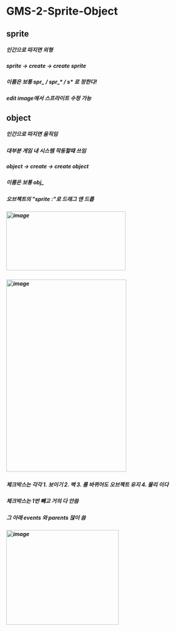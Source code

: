 # GMS-2-Sprite-Object
## sprite
##### 인간으로 따지면 외형
##### sprite -> create -> create sprite
##### 이름은 보통 spr_ / spr_* / s* 로 정한다!
##### edit image에서 스프라이트 수정 가능
##### 
## object
##### 인간으로 따지면 움직임
##### 대부분 게임 내 시스템 작동할때 쓰임
##### object -> create -> create object
##### 이름은 보통 obj_
###
##### 오브젝트의 "sprite :"로 드래그 앤 드롭
##### <img width="314" height="155" alt="image" src="https://github.com/user-attachments/assets/bdaabfb9-1d9b-499e-98d9-302ce54e4a7b" />
##### <img width="316" height="505" alt="image" src="https://github.com/user-attachments/assets/a76184c3-937c-48c7-ba76-d9f94e5ddda1" />
###
##### 체크박스는 각각 1. 보이기 2. 벽 3. 룸 바뀌어도 오브젝트 유지 4. 물리   이다
##### 체크박스는 1번 빼고 거의 다 안씀
##### 그 아래 events 와 parents 많이 씀
##### <img width="296" height="249" alt="image" src="https://github.com/user-attachments/assets/56961089-3f6b-4fd1-becd-90af316a39ef" />
##### 
##### 
##### 
##### 
##### 
##### 
##### 
##### 
##### 
##### 
##### 
##### 
